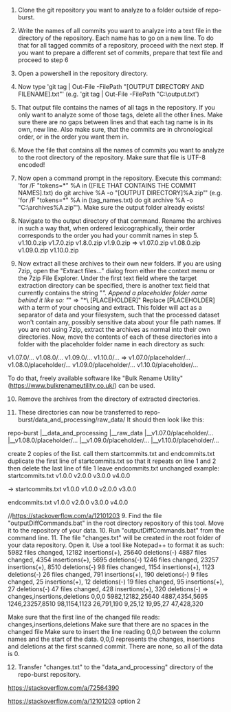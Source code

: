 1. Clone the git repository you want to analyze to a folder outside of repo-burst.
2. Write the names of all commits you want to analyze into a text file in the directory of the repository. Each name has to go on a new line. To do that for all tagged commits of a repository, proceed with the next step. If you want to prepare a different set of commits, prepare that text file and proceed to step 6
3. Open a powershell in the repository directory.
4. Now type 'git tag | Out-File -FilePath "[OUTPUT DIRECTORY AND FILENAME].txt"' (e.g. 'git tag | Out-File -FilePath "C:\output.txt')
5. That output file contains the names of all tags in the repository. If you only want to analyze some of those tags, delete all the other lines. Make sure there are no gaps between lines and that each tag name is in its own, new line. Also make sure, that the commits are in chronological order, or in the order you want them in.
6. Move the file that contains all the names of commits you want to analyze to the root directory of the repository. Make sure that file is UTF-8 encoded!
7. Now open a command prompt in the repository. Execute this command: 'for /F "tokens=\*" %A in ([FILE THAT CONTAINS THE COMMIT NAMES].txt) do git archive %A -o "[OUTPUT DIRECTORY]%A.zip"' (e.g. 'for /F "tokens=\*" %A in (tag_names.txt) do git archive %A -o "C:\archives\%A.zip"'). Make sure the output folder already exists!
8. Navigate to the output directory of that command. Rename the archives in such a way that, when ordered lexicographically, their order corresponds to the order you had your commit names in step 5.
v1.10.0.zip
v1.7.0.zip
v1.8.0.zip
v1.9.0.zip
=>
v1.07.0.zip
v1.08.0.zip
v1.09.0.zip
v1.10.0.zip

9. Now extract all these archives to their own new folders. If you are using 7zip, open the "Extract files..." dialog from either the context menu or the 7zip File Explorer. Under the first text field where the target extraction directory can be specified, there is another text field that currently contains the string "*\". Append a placeholder folder name behind it like so:
"*\"
=>
"*\ [PLACEHOLDER]\"
Replace [PLACEHOLDER] with a term of your choosing and extract. This folder will act as a separator of data and your filesystem, such that the processed dataset won't contain any, possibly sensitive data about your file path names.
If you are not using 7zip, extract the archives as normal into their own directories.  Now, move the contents of each of these directories into a folder with the placeholder folder name in each directory as such:

v1.07.0/...
v1.08.0/...
v1.09.0/...
v1.10.0/...
=>
v1.07.0/placeholder/...
v1.08.0/placeholder/...
v1.09.0/placeholder/...
v1.10.0/placeholder/...

To do that, freely available software like "Bulk Rename Utility" (https://www.bulkrenameutility.co.uk/) can be used.    

10. Remove the archives from the directory of extracted directories.

11. These directories can now be transferred to repo-burst/data_and_processing/raw_data/
    It should then look like this:

repo-burst
|__data_and_processing
   |__raw_data
      |__v1.07.0/placeholder/...
      |__v1.08.0/placeholder/...
      |__v1.09.0/placeholder/...
      |__v1.10.0/placeholder/...

create 2 copies of the list. call them startcommits.txt and endcommits.txt
duplicate the first line of startcommits.txt so that it repeats on line 1 and 2
then delete the last line of file 1
leave endcommits.txt unchanged
example:
startcommits.txt
v1.0.0
v2.0.0
v3.0.0
v4.0.0

->
startcommits.txt
v1.0.0
v1.0.0
v2.0.0
v3.0.0

endcommits.txt
v1.0.0
v2.0.0
v3.0.0
v4.0.0

//https://stackoverflow.com/a/12101203
9. Find the file "outputDiffCommands.bat" in the root directory repository of this tool. Move it to the repository of your data.
10. Run "outputDiffCommands.bat" from the command line.
11. The file "changes.txt" will be created in the root folder of your data repository. Open it. Use a tool like Notepad++ to format it as such: 
 5982 files changed, 12182 insertions(+), 25640 deletions(-)
 4887 files changed, 4354 insertions(+), 5695 deletions(-)
 1246 files changed, 23257 insertions(+), 8510 deletions(-)
 98 files changed, 1154 insertions(+), 1123 deletions(-)
 26 files changed, 791 insertions(+), 190 deletions(-)
 9 files changed, 25 insertions(+), 12 deletions(-)
 19 files changed, 95 insertions(+), 27 deletions(-)
 47 files changed, 428 insertions(+), 320 deletions(-)
=>
changes,insertions,deletions
0,0,0
5982,12182,25640
4887,4354,5695
1246,23257,8510
98,1154,1123
26,791,190
9,25,12
19,95,27
47,428,320

Make sure that the first line of the changed file reads: changes,insertions,deletions
Make sure that there are no spaces in the changed file
Make sure to insert the line reading 0,0,0 between the column names and the start of the data. 0,0,0 represents the changes, insertions and deletions at the first scanned commit. There are none, so all of the data is 0.

12. Transfer "changes.txt" to the "data_and_processing" directory of the repo-burst repository.

https://stackoverflow.com/a/72564390

https://stackoverflow.com/a/12101203 option 2
